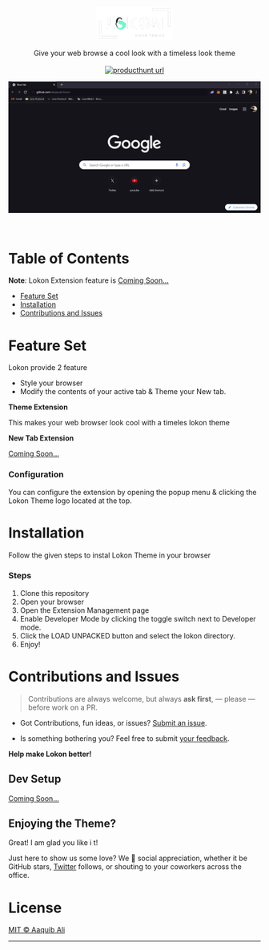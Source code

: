 <p align="center">
  <img src="https://github.com/aliaaquib/assets/blob/main/images/lokon-theme/lokon-dark-logo.png?raw=true" alt="Lokon Theme" width="30%" />
</p>

<!-- <p align="center">Give your web browse a cool look with a timeless dark theme.</p> -->

<p align="center"> 
Give your web browse a cool look with a timeless look theme
  <br><br>
  <!-- ProductHunt -->
  <a href="https://www.producthunt.com/posts/aura-theme">
    <img alt="producthunt url" src="https://img.shields.io/badge/vote%20on-producthunt-1C1E26?style=for-the-badge&labelColor=1C1E26&color=61ffca">
  </a>
</p>

<p align="center">
  <img alt="preview" src="https://github.com/aliaaquib/assets/blob/main/images/lokon-theme/chrome-preview.png?raw=true" >
</p>

<br/>

# Table of Contents

**Note**: Lokon Extension feature is [Coming Soon...](#)

- [Feature Set](#feature-set)
- [Installation](#installation)
  <!-- - [Google Chrome](#google-chrome)
  - [Microsoft Edge](#microsoft-edge)
  - [Brave](#brave) -->
- [Contributions and Issues](#contributions-and-issues)

    
# Feature Set

Lokon provide 2 feature 
  - Style your browser
  - Modify the contents of your active tab & Theme your New tab.

**Theme Extension**

This makes your web browser look cool with a timeles lokon theme

**New Tab Extension**

[Coming Soon...](#)

<!-- This extension overrides your New Tab, and replaces it with a tab whose background has the official Doki Theme asset.
It also can inject styles into ever tab to theme the: Scroll Bar & Selection text, to match your selected theme. -->

### Configuration

You can configure the extension by opening the popup menu & clicking the Lokon Theme logo located at the top.

# Installation

Follow the given steps to instal Lokon Theme in your browser

<!-- We have to provide vide for better understanding -->

### Steps
1. Clone this repository
1. Open your browser
1. Open the Extension Management page
1. Enable Developer Mode by clicking the toggle switch next to Developer mode.
1. Click the LOAD UNPACKED button and select the lokon directory.
1. Enjoy!


# Contributions and Issues

> Contributions are always welcome, but always **ask first**, — please — before work on a PR.

- Got Contributions, fun ideas, or issues? [Submit an issue](https://github.com/aliaaquib/lokon/issues/new).  

- Is something bothering you? Feel free to submit [your feedback](https://github.com/aliaaquib/lokon/issues/new).

**Help make Lokon better!**

## Dev Setup
[Coming Soon...](#)

## Enjoying the Theme?
Great! I am glad you like i t!

Just here to show us some love? We 💛 social appreciation, whether it be GitHub stars, [Twitter](https://twitter.com/imaaquibali) follows, or shouting to your coworkers across the office.

# License

[MIT © Aaquib Ali](https://github.com/aliaaquib/assets/blob/main/LICENSE)

---